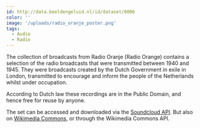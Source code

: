 ```yaml
---
id: http://data.beeldengeluid.nl/id/dataset/0006
color: ''
image: '/uploads/radio_oranje_poster.png'
tags:
  - Audio
  - Radio
---
```


The collection of broadcasts from Radio Oranje (Radio Orange) contains a selection of the radio broadcasts that were transmitted between 1940 and 1945. They were broadcasts created by the Dutch Government in exile in London, transmitted to encourage and inform the people of the Netherlands whilst under occupation.

According to Dutch law these recordings are in the Public Domain, and hence free for reuse by anyone.

The set can be accessed and downloaded via the [Soundcloud API](https://developers.soundcloud.com/docs/api/guide). But also on [Wikimedia Commons](https://commons.wikimedia.org/wiki/Category:Radio_Broadcasts_by_Radio_Oranje), or through the Wikimedia Commons API.
